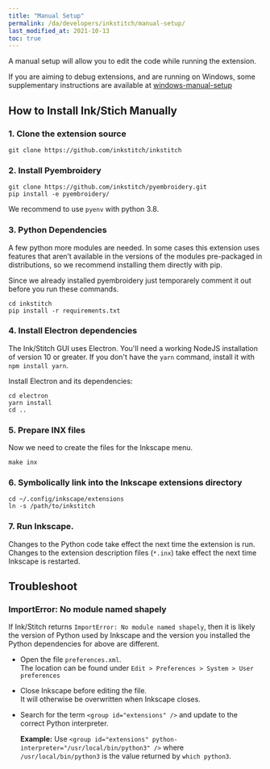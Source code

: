 ```yaml
---
title: "Manual Setup"
permalink: /da/developers/inkstitch/manual-setup/
last_modified_at: 2021-10-13
toc: true
---
```

A manual setup will allow you to edit the code while running the extension.

If you are aiming to debug extensions, and are running on Windows, some supplementary instructions are available at [windows-manual-setup](/developers/inkstitch/windows-manual-setup/)

## How to Install Ink/Stich Manually

### 1. Clone the extension source

```
git clone https://github.com/inkstitch/inkstitch
```

### 2. Install Pyembroidery

```
git clone https://github.com/inkstitch/pyembroidery.git
pip install -e pyembroidery/
```

We recommend to use `pyenv` with python 3.8.

### 3. Python Dependencies

A few python more modules are needed.
In some cases this extension uses features that aren’t available in the versions of the modules pre-packaged in distributions, so we recommend installing them directly with pip.

Since we already installed pyembroidery just temporarely comment it out before you run these commands.

```
cd inkstitch
pip install -r requirements.txt
```

### 4. Install Electron dependencies

The Ink/Stitch GUI uses Electron.  You'll need a working NodeJS installation of version 10 or greater.  If you don't have the `yarn` command, install it with `npm install yarn`.

Install Electron and its dependencies:

```
cd electron
yarn install
cd ..
```

### 5. Prepare INX files

Now we need to create the files for the Inkscape menu.

```
make inx
```

### 6. Symbolically link into the Inkscape extensions directory

```
cd ~/.config/inkscape/extensions
ln -s /path/to/inkstitch
```

### 7. Run Inkscape.

Changes to the Python code take effect the next time the extension is run. Changes to the extension description files (`*.inx`) take effect the next time Inkscape is restarted.

## Troubleshoot

### ImportError: No module named shapely

If Ink/Stitch returns `ImportError: No module named shapely`, then it is likely the version of Python used by Inkscape and the version you installed the Python dependencies for above are different.

* Open the file `preferences.xml`.<br>
  The location can be found under `Edit > Preferences > System > User preferences`
* Close Inkscape before editing the file.<br>
  It will otherwise be overwritten when Inkscape closes.
* Search for the term `<group id="extensions" />` and update to the correct Python interpreter.

  **Example:** Use `<group id="extensions" python-interpreter="/usr/local/bin/python3" />` where `/usr/local/bin/python3` is the value returned by `which python3`.
